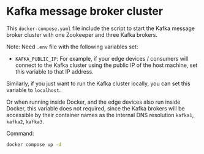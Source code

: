 # Kafka message broker cluster

This `docker-compose.yaml` file include the script to start the Kafka message broker cluster with one Zookeeper and three Kafka brokers.

Note: Need `.env` file with the following variables set:
- `KAFKA_PUBLIC_IP`: For example, if your edge devices / consumers will connect to the Kafka cluster using the public IP of the host machine, set this variable to that IP address.

Similarly, if you just want to run the Kafka cluster locally, you can set this variable to `localhost`.

Or when running inside Docker, and the edge devices also run inside Docker, this variable does not required, since the Kafka brokers will be accessible by their container names as the internal DNS resolution `kafka1`, `kafka2`, `kafka3`.

Command:
```bash
docker compose up -d
```